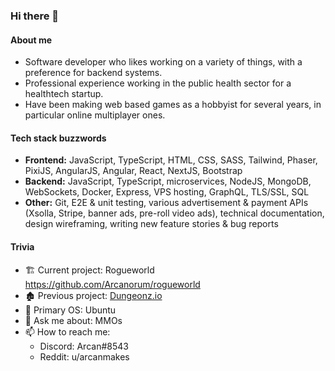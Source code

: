 ### Hi there 🧙

#### About me
- Software developer who likes working on a variety of things, with a preference for backend systems.
- Professional experience working in the public health sector for a healthtech startup.
- Have been making web based games as a hobbyist for several years, in particular online multiplayer ones.

#### Tech stack buzzwords
- **Frontend:** JavaScript, TypeScript, HTML, CSS, SASS, Tailwind, Phaser, PixiJS, AngularJS, Angular, React, NextJS, Bootstrap
- **Backend:** JavaScript, TypeScript, microservices, NodeJS, MongoDB, WebSockets, Docker, Express, VPS hosting, GraphQL, TLS/SSL, SQL
- **Other:** Git, E2E & unit testing, various advertisement & payment APIs (Xsolla, Stripe, banner ads, pre-roll video ads), technical documentation, design wireframing, writing new feature stories & bug reports

#### Trivia
- 🏗️ Current project: Rogueworld https://github.com/Arcanorum/rogueworld
- 🏚️ Previous project: [Dungeonz.io](https://dungeonz.rogueworld.io)
- 💽 Primary OS: Ubuntu
- 💬 Ask me about: MMOs
- 📫 How to reach me:
  - Discord: Arcan#8543
  - Reddit: u/arcanmakes
